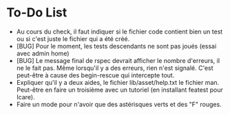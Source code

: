 # To-Do List

* Au cours du check, il faut indiquer si le fichier code contient bien un test ou si c'est
  juste le fichier qui a été créé.
* [BUG] Pour le moment, les tests descendants ne sont pas joués (essai avec admin home)
* [BUG] Le message final de rspec devrait afficher le nombre d'erreurs, il ne le fait pas. Même lorsqu'il y a des erreurs, rien n'est signalé. C'est peut-être à cause des begin-rescue qui intercepte tout.
* Expliquer qu'il y a deux aides, le fichier lib/asset/help.txt le fichier man. Peut-être en faire un troisième avec un tutoriel (en installant featest pour Icare). 
* Faire un mode pour n'avoir que des astérisques verts et des "F" rouges.
